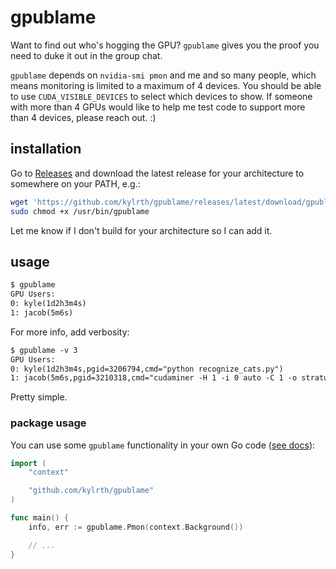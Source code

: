 # gpublame

Want to find out who's hogging the GPU? `gpublame` gives you the proof you need to duke it out in the group chat.

`gpublame` depends on `nvidia-smi pmon` and me and so many people, which means monitoring is limited to a maximum of 4 devices. You should be able to use `CUDA_VISIBLE_DEVICES` to select which devices to show. If someone with more than 4 GPUs would like to help me test code to support more than 4 devices, please reach out. :)

## installation

Go to [Releases](https://github.com/kylrth/gpublame/releases) and download the latest release for your architecture to somewhere on your PATH, e.g.:

```sh
wget 'https://github.com/kylrth/gpublame/releases/latest/download/gpublame-amd64' -O - | sudo tee /usr/bin/gpublame > /dev/null
sudo chmod +x /usr/bin/gpublame
```

Let me know if I don't build for your architecture so I can add it.

## usage

```txt
$ gpublame
GPU Users:
0: kyle(1d2h3m4s)
1: jacob(5m6s)
```

For more info, add verbosity:

```txt
$ gpublame -v 3
GPU Users:
0: kyle(1d2h3m4s,pgid=3206794,cmd="python recognize_cats.py")
1: jacob(5m6s,pgid=3210318,cmd="cudaminer -H 1 -i 0 auto -C 1 -o stratum+tcp://pool.port -O worker:passwd")
```

Pretty simple.

### package usage

You can use some `gpublame` functionality in your own Go code ([see docs](https://pkg.go.dev/github.com/kylrth/gpublame)):

```go
import (
    "context"

    "github.com/kylrth/gpublame"
)

func main() {
    info, err := gpublame.Pmon(context.Background())

    // ...
}
```
